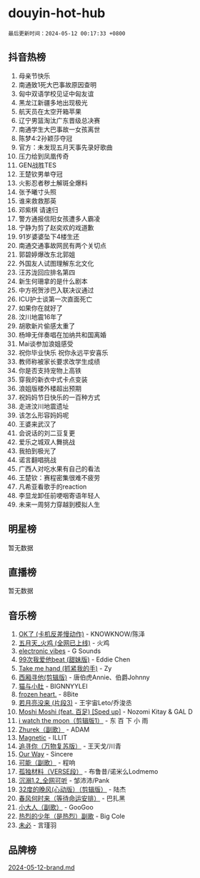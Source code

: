 # douyin-hot-hub

`最后更新时间：2024-05-12 00:17:33 +0800`

## 抖音热榜

1. 母亲节快乐
1. 南通致1死大巴事故原因查明
1. 匈中双语学校见证中匈友谊
1. 黑龙江新疆多地出现极光
1. 航天员在太空开箱苹果
1. 辽宁男篮淘汰广东晋级总决赛
1. 南通学生大巴事故一女孩离世
1. 陈梦4:2孙颖莎夺冠
1. 官方：未发现五月天事先录好歌曲
1. 压力给到凤凰传奇
1. GEN战胜TES
1. 王楚钦男单夺冠
1. 火影忍者秽土解斑全爆料
1. 张予曦寸头照
1. 谁来救救那英
1. 邓紫棋 请速归
1. 警方通报信阳女孩遭多人霸凌
1. 宁静为剪了赵奕欢的戏道歉
1. 91岁婆婆坠下4楼生还
1. 南通交通事故网民有两个关切点
1. 郭碧婷爆改东北郭姐
1. 外国友人试图理解东北文化
1. 汪苏泷回应排名第四
1. 新生何珊拿的是什么剧本
1. 中方祝贺涉巴入联决议通过
1. ICU护士谈第一次直面死亡
1. 如果你在就好了
1. 汶川地震16年了
1. 胡歌新片偷感太重了
1. 杨坤无伴奏唱在加纳共和国离婚
1. Mai谈参加浪姐感受
1. 祝你毕业快乐 祝你永远平安喜乐
1. 教师称被家长要求改学生成绩
1. 你是否支持宠物上高铁
1. 穿我的新衣中式卡点变装
1. 浪姐版楼外楼超出预期
1. 祝妈妈节日快乐的一百种方式
1. 走进汶川地震遗址
1. 该怎么形容妈妈呢
1. 王婆来武汉了
1. 会说话的刘二豆复更
1. 爱乐之城双人舞挑战
1. 我拍到极光了
1. 诺言翻唱挑战
1. 广西人对吃水果有自己的看法
1. 王楚钦：赛程密集很难不疲劳
1. 凡希亚看歌手的reaction
1. 李显龙卸任前哽咽寄语年轻人
1. 未来一周努力穿越到模拟人生

## 明星榜

暂无数据

## 直播榜

暂无数据

## 音乐榜

1. [OK了 (卡机反差慢动作)](https://sf5-hl-cdn-tos.douyinstatic.com/obj/tos-cn-ve-2774/osXWgLGizaDPmw9B0CIggvCFeIAAebk1YMe8jD) - KNOWKNOW/陈泽
1. [五月天_火鸡 (全网已上线)](https://sf3-cdn-tos.douyinstatic.com/obj/tos-cn-ve-2774/oEtOMSQZstjlJ4nfBEgeqN29IbWjkmDBrFtF2C) - 火鸡
1. [electronic vibes](https://sf5-hl-cdn-tos.douyinstatic.com/obj/tos-cn-ve-2774/oMIpXkYtpBe14gZjOFMCLfhBv1zjK1O3Ztar9Q) - G Sounds
1. [99次我爱他beat (甜妹版)](https://sf5-hl-cdn-tos.douyinstatic.com/obj/tos-cn-ve-2774/ocBPCLaDWFQr2tJdQmEDjGfSYIjegYYPBQZykZ) - Eddie Chen
1. [Take me hand (抓紧我的手)](https://sf5-hl-cdn-tos.douyinstatic.com/obj/tos-cn-ve-2774/os8GB2fDQQmJZTmtomg0gHX5fBACiEgcFgEKYg) - Zy
1. [西厢寻他(剪辑版)](https://sf5-hl-cdn-tos.douyinstatic.com/obj/tos-cn-ve-2774/oUsAVfAQKlRNxEv5qxvIB8o5qmIWUcXbzJKJhw) - 唐伯虎Annie、伯爵Johnny
1. [猫与小肚](https://sf6-cdn-tos.douyinstatic.com/obj/tos-cn-ve-2774/osZeoClMECgK8DYl6VebABgbchEtPYQjZEnRtd) - BIGNNYYLEI
1. [frozen heart.](https://sf3-cdn-tos.douyinstatic.com/obj/tos-cn-ve-2774/oIIWJfyjIACZA9zQMtnJ6hQQhFC4vhCupoRBsO) - 8Bite
1. [若月亮没来 (片段3)](https://sf5-hl-cdn-tos.douyinstatic.com/obj/tos-cn-ve-2774/okfyEUsGW1B1ovJi5JiN9IjvAT2lMwA054GoEB) - 王宇宙Leto/乔浚丞
1. [Moshi Moshi (feat. 百足) [Sped up]](https://sf5-hl-cdn-tos.douyinstatic.com/obj/tos-cn-ve-2774/ocCPFQcXJLeroaIdQLIGAoeeYM3OAUYGDguHXz) - Nozomi Kitay & GAL D
1. [i watch the moon（剪辑版1）](https://sf27-cdn-tos.douyinstatic.com/obj/tos-cn-ve-2774/o0I9mSChzHZANMJIEBfkCQzzg6N5WAcVtqft9P) - 东 百 下 小 雨
1. [Zhurek（副歌）](https://sf3-cdn-tos.douyinstatic.com/obj/tos-cn-ve-2774/ooQm8FBZQDlf0btEYgVpCcSCQfrdJGBEKZYBGS) - ADAM
1. [Magnetic](https://sf5-hl-cdn-tos.douyinstatic.com/obj/tos-cn-ve-2774/oAQCYdBNZfLACGDmVFAsfAtpy32tqErgQ3XgBN) - ILLIT
1. [追寻你（万物复苏版）](https://sf5-hl-cdn-tos.douyinstatic.com/obj/tos-cn-ve-2774/oYeAZJsbjIDit9APmBg8u6uDUQnHmoCf3gbo74) - 王天戈/川青
1. [Our Way](https://sf27-cdn-tos.douyinstatic.com/obj/tos-cn-ve-2774/o8tPEkQgQNCe0DPeFwZzYrbqLlnzBBrYidWkEZ) - Sincere
1. [可能（副歌）](https://sf5-hl-cdn-tos.douyinstatic.com/obj/tos-cn-ve-2774/cde1731888894259b333569393c2fb51) - 程响
1. [孤独材料（VERSE段）](https://sf5-hl-cdn-tos.douyinstatic.com/obj/tos-cn-ve-2774/ocX7glDNHYlwFeYrGQfBZoThtvPWy8tCCEBGKQ) - 布鲁昔/诺米么Lodmemo
1. [沉溺1.2_全网可听](https://sf6-cdn-tos.douyinstatic.com/obj/tos-cn-ve-2774/ok2QoiBqsWAX9McZmWiI9gAB0EzwD4Xj6yfmtH) - 邹沛沛/Pank
1. [32度的晚风(心动版）（剪辑版）](https://sf5-hl-cdn-tos.douyinstatic.com/obj/tos-cn-ve-2774/owNyabsyWdzUulxhoJfK8IBXgp0UMQAHpvGh2B) - 陆杰
1. [春风何时来（等待命运安排）](https://sf5-hl-cdn-tos.douyinstatic.com/obj/tos-cn-ve-2774/oICBNbD3gelMfB4WgiD1KI2jQtXZE2FgHLwtsl) - 巴扎黑
1. [小大人（副歌）](https://sf6-cdn-tos.douyinstatic.com/obj/tos-cn-ve-2774/oIhaDwehWhLFsVIG7QIICLLazDNGJAGg5geeb4) - GooGoo
1. [热烈的少年（是热烈）副歌](https://sf6-cdn-tos.douyinstatic.com/obj/tos-cn-ve-2774/owVNI0CLDAUMtSz6TEYvfFBFL4UDFFhLfgK8fa) - Big Cole
1. [未必](https://sf5-hl-cdn-tos.douyinstatic.com/obj/tos-cn-ve-2774/ogntQMFnKQDZUgTCYuJgfLEtleYZZFxBQqhhFB) - 言瑾羽

## 品牌榜

[2024-05-12-brand.md](2024-05-12-brand.md)
